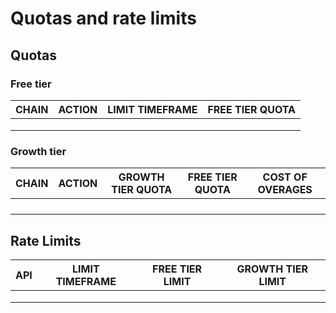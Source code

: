 # Quotas and rate limits

## Quotas <a href="#quotas" id="quotas"></a>

### Free tier

| CHAIN | ACTION | LIMIT TIMEFRAME | FREE TIER QUOTA |
| ----- | ------ | --------------- | --------------- |
|       |        |                 |                 |
|       |        |                 |                 |
|       |        |                 |                 |

### Growth tier

| CHAIN | ACTION | GROWTH TIER QUOTA | FREE TIER QUOTA | COST OF OVERAGES |
| ----- | ------ | ----------------- | --------------- | ---------------- |
|       |        |                   |                 |                  |
|       |        |                   |                 |                  |
|       |        |                   |                 |                  |
|       |        |                   |                 |                  |

## Rate Limits

| API | LIMIT TIMEFRAME | FREE TIER LIMIT | GROWTH TIER LIMIT |
| --- | --------------- | --------------- | ----------------- |
|     |                 |                 |                   |
|     |                 |                 |                   |
|     |                 |                 |                   |
